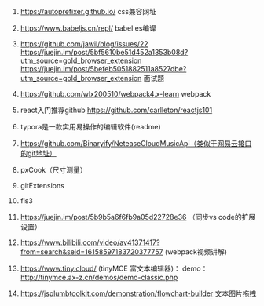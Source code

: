 1. https://autoprefixer.github.io/
css兼容网址

2. https://www.babeljs.cn/repl/
babel es编译

3. https://github.com/jawil/blog/issues/22
   https://juejin.im/post/5bf5610be51d452a1353b08d?utm_source=gold_browser_extension
   https://juejin.im/post/5befeb5051882511a8527dbe?utm_source=gold_browser_extension
面试题

4. https://github.com/wlx200510/webpack4.x-learn
webpack

5. react入门推荐github
    https://github.com/carlleton/reactjs101

6. typora是一款实用易操作的编辑软件(readme)

7. https://github.com/Binaryify/NeteaseCloudMusicApi（类似于网易云接口的git地址）

8. pxCook（尺寸测量）

9. gitExtensions

10. fis3

11. https://juejin.im/post/5b9b5a6f6fb9a05d22728e36 （同步vs code的扩展设置）

12. https://www.bilibili.com/video/av41371417?from=search&seid=16158597183720377757 (webpack视频讲解)

13. https://www.tiny.cloud/ (tinyMCE 富文本编辑器)： demo：http://tinymce.ax-z.cn/demos/demo-classic.php

14. https://jsplumbtoolkit.com/demonstration/flowchart-builder 文本图片拖拽
                         
